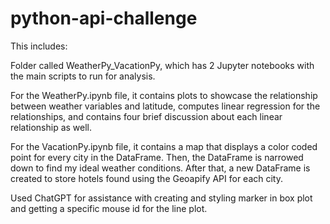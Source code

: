 # python-api-challenge

This includes:

Folder called WeatherPy_VacationPy, which has 2 Jupyter notebooks with the main scripts to run for analysis.

For the WeatherPy.ipynb file,
it contains plots to showcase the relationship between weather variables and latitude, computes linear regression for the relationships, and contains four brief discussion about each linear relationship as well.

For the VacationPy.ipynb file,
it contains a map that displays a color coded point for every city in the DataFrame. Then, the DataFrame is narrowed down to find my ideal weather conditions. After that, a new DataFrame is created to store hotels found using the Geoapify API for each city.
 
Used ChatGPT for assistance with creating and styling marker in box plot and getting a specific mouse id for the line plot.
